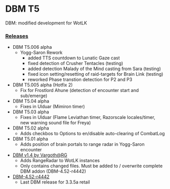 # DBM T5
DBM: modified development for WotLK

### [Releases](https://github.com/telkar-rg/wow-DBM-dev/releases)
- DBM T5.006 alpha
  - Yogg-Saron Rework
    - added TTS countdown to Lunatic Gaze cast
	- fixed detection of Crusher Tentacles (testing)
	- added detection Malady of the Mind casting from Sara (testing)
	- fixed icon setting/resetting of raid-targets for Brain Link (testing)
	- reworked Phase transtion detection for P2 and P3
- DBM T5.005 alpha (Hotfix 2)
  - Fix for Frostlord Ahune (detection of encounter start and sub/emerge)
- DBM T5.04 alpha
  - Fixes in Ulduar (Mimiron timer)
- DBM T5.03 alpha
  - Fixes in Ulduar (Flame Leviathan timer, Razorscale locales/timer, new warning sound file for Freya)
- DBM T5.02 alpha
  - Adds checkbos to Options to en/disable auto-clearing of CombatLog
- DBM T5.01 alpha
  - Adds position of brain portals to range radar in Yogg-Saron encounter
- [DBM v1.4 by Vargoth@RG](https://github.com/telkar-rg/wow-DBM-dev/releases/tag/v1.4)
  - Adds RangeRadar to WotLK instances
  - Only contains changed files. Must be added to / overwrite complete DBM addon (DBM-4.52-r4442)
- [DBM-4.52-r4442](https://github.com/telkar-rg/wow-DBM-dev/releases/tag/base)
  - Last DBM release for 3.3.5a retail
